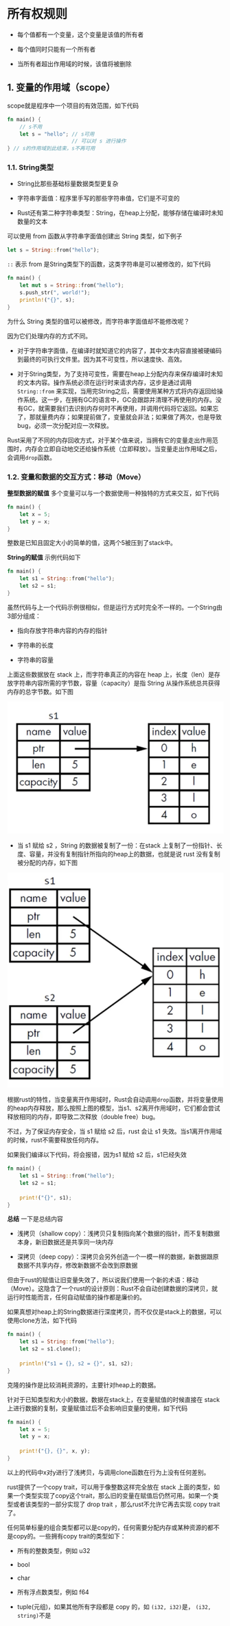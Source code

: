 # 所有权规则

- 每个值都有一个变量，这个变量是该值的所有者

- 每个值同时只能有一个所有者

- 当所有者超出作用域的时候，该值将被删除

## 1. 变量的作用域（scope）

scope就是程序中一个项目的有效范围，如下代码

```rust
fn main() {
    // s不用
    let s = "hello"; // s可用
                     // 可以对 s 进行操作
} // s的作用域到此结束，s不再可用
```

### 1.1. String类型

- String比那些基础标量数据类型更复杂

- 字符串字面值：程序里手写的那些字符串值，它们是不可变的

- Rust还有第二种字符串类型：String，在heap上分配，能够存储在编译时未知数量的文本

可以使用 from 函数从字符串字面值创建出 String 类型，如下例子

```rust
let s = String::from("hello");
```

`::` 表示 from 是String类型下的函数，这类字符串是可以被修改的，如下代码

```rust
fn main() {
    let mut s = String::from("hello");
    s.push_str(", world!");
    println!("{}", s);
}
```

为什么 String 类型的值可以被修改，而字符串字面值却不能修改呢？

因为它们处理内存的方式不同。

- 对于字符串字面值，在编译时就知道它的内容了，其中文本内容直接被硬编码到最终的可执行文件里。因为其不可变性，所以速度快、高效。

- 对于String类型，为了支持可变性，需要在heap上分配内存来保存编译时未知的文本内容。操作系统必须在运行时来请求内存，这步是通过调用 `String::from` 来实现，当用完String之后，需要使用某种方式将内存返回给操作系统。这一步，在拥有GC的语言中，GC会跟踪并清理不再使用的内存。没有GC，就需要我们去识别内存何时不再使用，并调用代码将它返回。如果忘了，那就量费内存；如果提前做了，变量就会非法；如果做了两次，也是导致bug，必须一次分配对应一次释放。

Rust采用了不同的内存回收方式，对于某个值来说，当拥有它的变量走出作用范围时，内存会立即自动地交还给操作系统（立即释放）。当变量走出作用域之后，会调用`drop`函数。

### 1.2. 变量和数据的交互方式：移动（Move）

**整型数据的赋值**
多个变量可以与一个数据使用一种独特的方式来交互，如下代码

```rust
fn main() {
    let x = 5;
    let y = x;
}
```

整数是已知且固定大小的简单的值，这两个5被压到了stack中。

**String的赋值**
示例代码如下

```rust
fn main() {
    let s1 = String::from("hello");
    let s2 = s1;
}
```

虽然代码与上一个代码示例很相似，但是运行方式时完全不一样的。一个String由3部分组成：

- 指向存放字符串内容的内存的指针

- 字符串的长度

- 字符串的容量

上面这些数据放在 stack 上，而字符串真正的内容在 heap 上，长度（len）是存放字符串内容所需的字节数，容量（capacity）是指 String 从操作系统总共获得内存的总字节数。如下图

![10-01.png](./img/10-01.png)

- 当 s1 赋给 s2 ，String 的数据被复制了一份：在stack 上复制了一份指针、长度、容量，并没有复制指针所指向的heap上的数据，也就是说 rust 没有复制被分配的内存，如下图

![10-02.png](./img/10-02.png)

根据rust的特性，当变量离开作用域时，Rust会自动调用`drop`函数，并将变量使用的heap内存释放，那么按照上图的模型，当s1、s2离开作用域时，它们都会尝试释放相同的内存，即导致二次释放（double free）bug。

不过，为了保证内存安全，当 s1 赋给 s2 后，rust 会让 s1 失效。当s1离开作用域的时候，rust不需要释放任何内存。

如果我们编译以下代码，将会报错，因为s1 赋给 s2 后，s1已经失效

```rust
fn main() {
    let s1 = String::from("hello");
    let s2 = s1;

    print!("{}", s1);
}
```

**总结**
一下是总结内容

- 浅拷贝（shallow copy）：浅拷贝只复制指向某个数据的指针，而不复制数据本身，新旧数据还是共享同一块内存

- 深拷贝（deep copy）：深拷贝会另外创造一个一模一样的数据，新数据跟原数据不共享内存，修改新数据不会改到原数据

但由于rust的赋值让旧变量失效了，所以说我们使用一个新的术语：移动（Move）。这隐含了一个rust的设计原则：Rust不会自动创建数据的深拷贝，就运行时性能而言，任何自动赋值的操作都是廉价的。

如果真想对heap上的String数据进行深度拷贝，而不仅仅是stack上的数据，可以使用clone方法，如下代码

```rust
fn main() {
    let s1 = String::from("hello");
    let s2 = s1.clone();

    println!("s1 = {}, s2 = {}", s1, s2);
}
```

克隆的操作是比较消耗资源的，主要针对heap上的数据。

针对于已知类型和大小的数据，数据在stack上，在变量赋值的时候直接在 stack 上进行数据的复制，变量赋值过后不会影响旧变量的使用，如下代码

```rust
fn main() {
    let x = 5;
    let y = x;

    print!("{}, {}", x, y);
}
```

以上的代码中x对y进行了浅拷贝，与调用clone函数在行为上没有任何差别。

rust提供了一个copy trait，可以用于像整数这样完全放在 stack 上面的类型，如果一个类型实现了copy这个trait，那么旧的变量在赋值后仍然可用。如果一个类型或者该类型的一部分实现了 drop trait ，那么rust不允许它再去实现 copy trait 了。

任何简单标量的组合类型都可以是copy的，任何需要分配内存或某种资源的都不是copy的。一些拥有copy trait的类型如下：

- 所有的整数类型，例如 u32

- bool

- char

- 所有浮点数类型，例如 f64

- tuple(元组)，如果其他所有字段都是 copy 的，如 `(i32, i32)`是， `(i32, string)`不是
